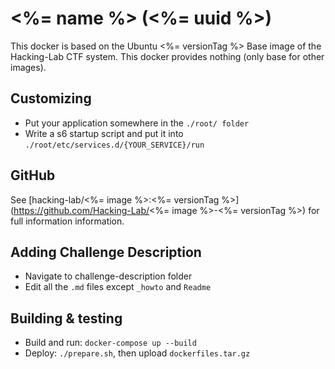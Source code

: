 # <%= name %> (<%= uuid %>)
This docker is based on the Ubuntu <%= versionTag %> Base image of the Hacking-Lab CTF system.
This docker provides nothing (only base for other images).

## Customizing
- Put your application somewhere in the `./root/ folder`
- Write a s6 startup script and put it into `./root/etc/services.d/{YOUR_SERVICE}/run`
## GitHub
See [hacking-lab/<%= image %>:<%= versionTag  %>](https://github.com/Hacking-Lab/<%= image %>-<%= versionTag  %>) for full information information.
## Adding Challenge Description
- Navigate to challenge-description folder
- Edit all the `.md` files except `_howto` and `Readme` 

## Building & testing
- Build and run: `docker-compose up --build`
- Deploy: `./prepare.sh`, then upload `dockerfiles.tar.gz`
